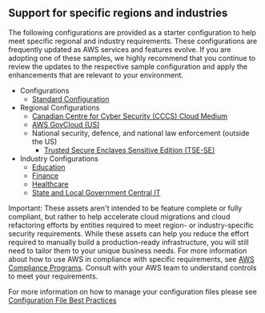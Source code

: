 ## Support for specific regions and industries

The following configurations are provided as a starter configuration to help meet specific regional and industry requirements. These configurations are frequently updated as AWS services and features evolve. If you are adopting one of these samples, we highly recommend that you continue to review the updates to the respective sample configuration and apply the enhancements that are relevant to your environment.

- Configurations
  - [Standard Configuration](lza-sample-config/README.md)
- Regional Configurations
  - [Canadian Centre for Cyber Security (CCCS) Cloud Medium](https://github.com/aws-samples/landing-zone-accelerator-on-aws-for-cccs-medium/blob/main/README.md)
  - [AWS GovCloud (US)](lza-sample-config-govcloud-us/README.md)
  - National security, defence, and national law enforcement (outside the US)
    - [Trusted Secure Enclaves Sensitive Edition (TSE-SE)](https://github.com/aws-samples/landing-zone-accelerator-on-aws-for-tse-se/blob/main/README.md)
- Industry Configurations
  - [Education](https://github.com/aws-samples/landing-zone-accelerator-on-aws-for-education/blob/main/README.md)
  - [Finance](lza-sample-config-finance-tax/README.md)
  - [Healthcare](https://github.com/aws-samples/landing-zone-accelerator-on-aws-for-healthcare/blob/main/README.md)
  - [State and Local Government Central IT](lza-sample-config-us-slg-central-it/README.md)

Important: These assets aren't intended to be feature complete or fully compliant, but rather to help accelerate cloud migrations and cloud refactoring efforts by entities required to meet region- or industry-specific security requirements. While these assets can help you reduce the effort required to manually build a production-ready infrastructure, you will still need to tailor them to your unique business needs. For more information about how to use AWS in compliance with specific requirements, see [AWS Compliance Programs](https://aws.amazon.com/compliance/programs/). Consult with your AWS team to understand controls to meet your requirements.

For more information on how to manage your configuration files please see [Configuration File Best Practices](https://docs.aws.amazon.com/solutions/latest/landing-zone-accelerator-on-aws/configuration-file-best-practices.html)
